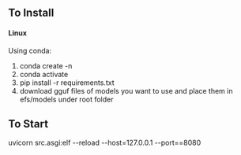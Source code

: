 ## To Install
#### Linux
Using conda:
1. conda create -n <virtual env name>
2. conda activate <virtual env name>
3. pip install -r requirements.txt
4. download gguf files of models you want to use and place them in efs/models under root folder

## To Start
uvicorn src.asgi:elf --reload --host=127.0.0.1 --port==8080